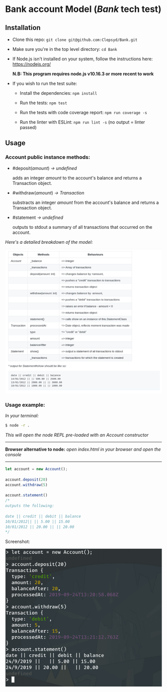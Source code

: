# Bank account Model (_Bank_ tech test)

## Installation

- Clone this repo:
`git clone git@github.com:Clepsyd/Bank.git`

- Make sure you're in the top level directory:
`cd Bank`

- If Node.js isn't installed on your system, follow the instructions here: https://nodejs.org/

    **N.B: This program requires node.js v10.16.3 or more recent to work**

- If you wish to run the test suite:

    - Install the dependencies: `npm install`

    - Run the tests: `npm test`

    - Run the tests with code coverage report: `npm run coverage -s`

    - Run the linter with ESLint: `npm run lint -s` (no output = linter passed)

## Usage

### Account public instance methods:

- #deposit(_amount_) _-> undefined_

    adds an integer _amount_ to the account's balance and returns a Transaction object.

- #withdraw(_amount_) _-> Transaction_

    substracts an integer _amount_ from the account's balance and returns a Transaction object.

- #statement _-> undefined_

    outputs to stdout a summary of all transactions that occurred on the account.

_Here's a detailed breakdown of the model:_

![img](assets/DomainModel.png)

### Usage example:

_In your terminal:_

```bash
$ node -r .
```
_This will open the node REPL pre-loaded with an Account constructor_
********
**Browser alternative to node:** _open index.html in your browser and open the console_
********
```javascript
let account = new Account();

account.deposit(20)
account.withdraw(5)

account.statement() 
/*
outputs the following:

date || credit || debit || balance
10/01/2012|| || 5.00 || 15.00
10/01/2012 || 20.00 || || 20.00
*/
```

Screenshot:

![img](assets/Example.png)
